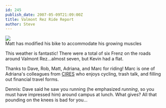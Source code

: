```yaml
---
id: 245
publish_date: 2007-05-09T21:09:00Z
title: Valmont Rez Ride Report
author: Steve
---
```

![](http://www.flagstafffrenzy.org/wp-content/uploads/2007/05/funny_bike.jpg)  
Matt has modified his bike to accommodate his growing muscles

This weather is fantastic! There were a total of six Frenz on the roads around Valmont Rez...almost seven, but Kevin had a flat.

Thanks to Dave, Rob, Matt, Adriana, and Marc for riding! Marc is one of Adriana's colleagues from [CIRES](http://cires.colorado.edu/) who enjoys cycling, trash talk, and filling out financial travel forms.

Dennis: Dave said he saw you running (he emphasized _running_, so you must have impressed him) around campus at lunch. What gives? All that pounding on the knees is bad for you...